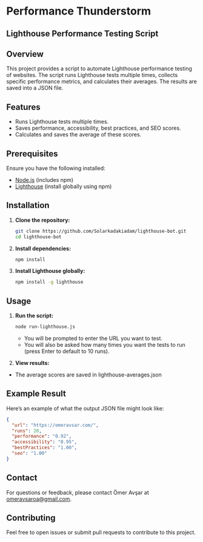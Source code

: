 # Performance Thunderstorm

## Lighthouse Performance Testing Script

## Overview

This project provides a script to automate Lighthouse performance testing of websites. The script runs Lighthouse tests multiple times, collects specific performance metrics, and calculates their averages. The results are saved into a JSON file.

## Features

- Runs Lighthouse tests multiple times.
- Saves performance, accessibility, best practices, and SEO scores.
- Calculates and saves the average of these scores.

## Prerequisites

Ensure you have the following installed:

- [Node.js](https://nodejs.org/) (includes npm)
- [Lighthouse](https://github.com/GoogleChrome/lighthouse) (install globally using npm)

## Installation

1. **Clone the repository:**

   ```bash
   git clone https://github.com/Solarkadakiadam/lighthouse-bot.git
   cd lighthouse-bot
   ```

2. **Install dependencies:**

   ```bash
   npm install
   ```

3. **Install Lighthouse globally:**

   ```bash
   npm install -g lighthouse
   ```

## Usage

1. **Run the script:**

   ```bash
   node run-lighthouse.js
   ```

   - You will be prompted to enter the URL you want to test.
   - You will also be asked how many times you want the tests to run (press Enter to default to 10 runs).

2. **View results:**

- The average scores are saved in lighthouse-averages.json

## Example Result

Here’s an example of what the output JSON file might look like:

```json
{
  "url": "https://omeravsar.com/",
  "runs": 20,
  "performance": "0.92",
  "accessibility": "0.95",
  "bestPractices": "1.00",
  "seo": "1.00"
}
```

## Contact

For questions or feedback, please contact Ömer Avşar at [omeravsaroa@gmail.com](mailto:omeravsaroa@gmail.com).

## Contributing

Feel free to open issues or submit pull requests to contribute to this project.
